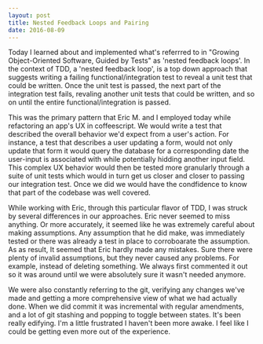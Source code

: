 ```yaml
---
layout: post
title: Nested Feedback Loops and Pairing
date: 2016-08-09
---
```


Today I learned about and implemented what's referrred to in "Growing Object-Oriented Software, Guided by Tests" as
'nested feedback loops'. In the context of TDD, a 'nested feedback loop', is a top down approach that suggests writing
a failing functional/integration test to reveal a unit test that could be written. Once the unit test is passed, the next
part of the integration test fails, revaling another unit tests that could be written, and so on until the entire
functional/integration is passed.

This was the primary pattern that Eric M. and I employed today while refactoring an app's UX in coffeescript. We would write
a test that described the overall behavior we'd expect from a user's action. For instance, a test that describes a user updating
a form, would not only update that form it would query the database for a corresponding date the user-input is associated with while
potentially hidding another input field. This complex UX behavior would then be tested more granularly through a suite of unit tests
which would in turn get us closer and closer to passing our integration test. Once we did we would have the condfidence to know that
part of the codebase was well covered.

While working with Eric, through this particular flavor of TDD, I was struck by several differences in our approaches. Eric
never seemed to miss anything. Or more accurately, it seemed like he was extremely careful about making assumptions. Any
assumption that he did make, was immediately tested or there was already a test in place to corroboarate the assumption. As
as result, It seemed that Eric hardly made any mistakes. Sure there were plenty of invalid assumptions, but they never caused
any problems. For example, instead of deleting something. We always first commented it out so it was around until we were absolutely
sure it wasn't needed anymore.

We were also constantly referring to the git, verifying any changes we've made and getting a more comprehensive view of what
we had actually done. When we did commit it was incremental with regular amendments, and a lot of git stashing and popping to
toggle between states. It's been really edifying. I'm a little frustrated I haven't been more awake. I feel like I could be
getting even more out of the experience.
